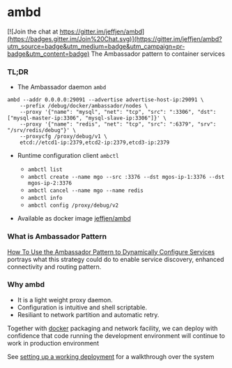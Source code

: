 # ambd

[![Join the chat at https://gitter.im/jeffjen/ambd](https://badges.gitter.im/Join%20Chat.svg)](https://gitter.im/jeffjen/ambd?utm_source=badge&utm_medium=badge&utm_campaign=pr-badge&utm_content=badge)
The Ambassador pattern to container services

### TL;DR
- The Ambassador daemon `ambd`
```
ambd --addr 0.0.0.0:29091 --advertise advertise-host-ip:29091 \
    --prefix /debug/docker/ambassador/nodes \
    --proxy '{"name": "mysql", "net": "tcp", "src": ":3306", "dst": ["mysql-master-ip:3306", "mysql-slave-ip:3306"]}' \
    --proxy '{"name": "redis", "net": "tcp", "src": ":6379", "srv": "/srv/redis/debug"}' \
    --proxycfg /proxy/debug/v1 \
    etcd://etcd1-ip:2379,etcd2-ip:2379,etcd3-ip:2379
```

- Runtime configuration client `ambctl`
    - `ambctl list`
    - `ambctl create --name mgo --src :3376 --dst mgos-ip-1:3376 --dst mgos-ip-2:3376`
    - `ambctl cancel --name mgo --name redis`
    - `ambctl info`
    - `ambctl config /proxy/debug/v2`

- Available as docker image [jeffjen/ambd](https://hub.docker.com/r/jeffjen/ambd/)

### What is Ambassador Pattern
[How To Use the Ambassador Pattern to Dynamically Configure Services](https://www.digitalocean.com/community/tutorials/how-to-use-the-ambassador-pattern-to-dynamically-configure-services-on-coreos)
portrays what this strategy could do to enable service discovery,
enhanced connectivity and routing pattern.

### Why ambd
- It is a light weight proxy daemon.
- Configuration is intuitive and shell scriptable.
- Resiliant to network partition and automatic retry.

Together with [docker](https://www.docker.com/) packaging and network facility,
we can deploy with confidence that code running the development environment will
continue to work in production environment

See [setting up a working deployment](example/README.md) for a walkthrough over the system

